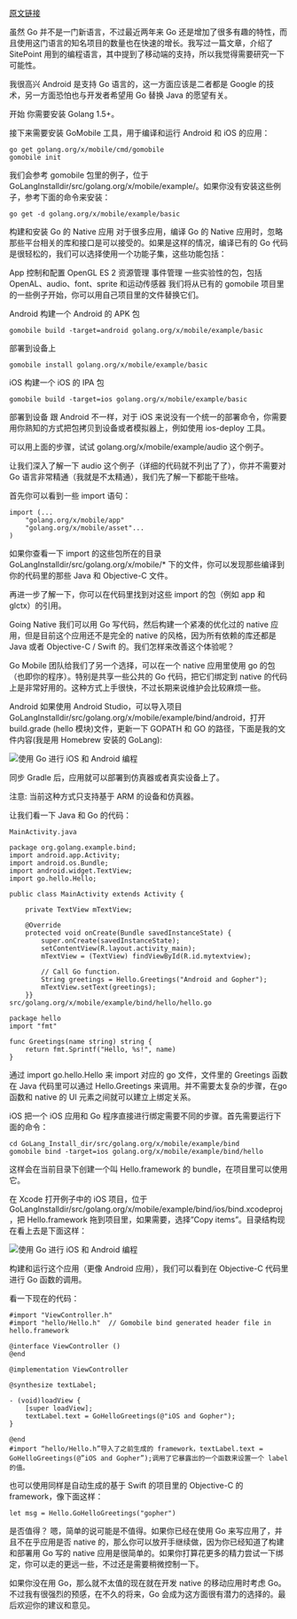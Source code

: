 [原文链接](https://www.imooc.com/article/31419)

虽然 Go 并不是一门新语言，不过最近两年来 Go 还是增加了很多有趣的特性，而且使用这门语言的知名项目的数量也在快速的增长。我写过一篇文章，介绍了 SitePoint 用到的编程语言，其中提到了移动端的支持，所以我觉得需要研究一下可能性。

我很高兴 Android 是支持 Go 语言的，这一方面应该是二者都是 Google 的技术，另一方面恐怕也与开发者希望用 Go 替换 Java 的愿望有关。



开始
你需要安装 Golang 1.5+。

接下来需要安装 GoMobile 工具，用于编译和运行 Android 和 iOS 的应用：
```
go get golang.org/x/mobile/cmd/gomobile
gomobile init
```
我们会参考 gomobile 包里的例子，位于 GoLangInstalldir/src/golang.org/x/mobile/example/。如果你没有安装这些例子，参考下面的命令来安装：
```
go get -d golang.org/x/mobile/example/basic
```
构建和安装 Go 的 Native 应用
对于很多应用，编译 Go 的 Native 应用时，忽略那些平台相关的库和接口是可以接受的。如果是这样的情况，编译已有的 Go 代码是很轻松的，我们可以选择使用一个功能子集，这些功能包括：

App 控制和配置
OpenGL ES 2
资源管理
事件管理
一些实验性的包，包括 OpenAL、audio、font、sprite 和运动传感器
我们将从已有的 gomobile 项目里的一些例子开始，你可以用自己项目里的文件替换它们。

Android
构建一个 Android 的 APK 包
```
gomobile build -target=android golang.org/x/mobile/example/basic
```
部署到设备上
```
gomobile install golang.org/x/mobile/example/basic
```
iOS
构建一个 iOS 的 IPA 包
```
gomobile build -target=ios golang.org/x/mobile/example/basic
```
部署到设备
跟 Android 不一样，对于 iOS 来说没有一个统一的部署命令，你需要用你熟知的方式把包拷贝到设备或者模拟器上，例如使用 ios-deploy 工具。

可以用上面的步骤，试试 golang.org/x/mobile/example/audio 这个例子。

让我们深入了解一下 audio 这个例子（详细的代码就不列出了了），你并不需要对 Go 语言非常精通（我就是不太精通），我们先了解一下都能干些啥。

首先你可以看到一些 import 语句：
```
import (...
    "golang.org/x/mobile/app"
    "golang.org/x/mobile/asset"...
)
```
如果你查看一下 import 的这些包所在的目录 GoLangInstalldir/src/golang.org/x/mobile/* 下的文件，你可以发现那些编译到你的代码里的那些 Java 和 Objective-C 文件。

再进一步了解一下，你可以在代码里找到对这些 import 的包（例如 app 和 glctx）的引用。

Going Native
我们可以用 Go 写代码，然后构建一个紧凑的优化过的 native 应用，但是目前这个应用还不是完全的 native 的风格，因为所有依赖的库还都是 Java 或者 Objective-C / Swift 的。我们怎样来改善这个体验呢？

Go Mobile 团队给我们了另一个选择，可以在一个 native 应用里使用 go 的包（也即你的程序）。特别是共享一些公共的 Go 代码，把它们绑定到 native 的代码上是非常好用的。这种方式上手很快，不过长期来说维护会比较麻烦一些。

Android
如果使用 Android Studio，可以导入项目 GoLangInstalldir/src/golang.org/x/mobile/example/bind/android，打开 build.grade (hello 模块)文件，更新一下 GOPATH 和 GO 的路径，下面是我的文件内容(我是用 Homebrew 安装的 GoLang):


![使用 Go 进行 iOS 和 Android 编程](http://static.codeceo.com/images/2015/12/09113753_zscg.png)

同步 Gradle 后，应用就可以部署到仿真器或者真实设备上了。

注意: 当前这种方式只支持基于 ARM 的设备和仿真器。

让我们看一下 Java 和 Go 的代码：
```
MainActivity.java

package org.golang.example.bind;
import android.app.Activity;
import android.os.Bundle;
import android.widget.TextView;
import go.hello.Hello;

public class MainActivity extends Activity {

    private TextView mTextView;

    @Override
    protected void onCreate(Bundle savedInstanceState) {
        super.onCreate(savedInstanceState);
        setContentView(R.layout.activity_main);
        mTextView = (TextView) findViewById(R.id.mytextview);

        // Call Go function.
        String greetings = Hello.Greetings("Android and Gopher");
        mTextView.setText(greetings);
    }}
src/golang.org/x/mobile/example/bind/hello/hello.go
```
```
package hello
import "fmt"

func Greetings(name string) string {
    return fmt.Sprintf("Hello, %s!", name)
}
```
通过 import go.hello.Hello 来 import 对应的 go 文件，文件里的 Greetings 函数在 Java 代码里可以通过 Hello.Greetings 来调用。并不需要太复杂的步骤，在go 函数和 native 的 UI 元素之间就可以建立上绑定关系。

iOS
把一个 iOS 应用和 Go 程序直接进行绑定需要不同的步骤。首先需要运行下面的命令：
```
cd GoLang_Install_dir/src/golang.org/x/mobile/example/bind
gomobile bind -target=ios golang.org/x/mobile/example/bind/hello
```
这样会在当前目录下创建一个叫 Hello.framework 的 bundle，在项目里可以使用它。

在 Xcode 打开例子中的 iOS 项目，位于 GoLangInstalldir/src/golang.org/x/mobile/example/bind/ios/bind.xcodeproj ，把 Hello.framework 拖到项目里，如果需要，选择”Copy items”。目录结构现在看上去是下面这样：

![使用 Go 进行 iOS 和 Android 编程](http://static.codeceo.com/images/2015/12/09113753_dugh.png)

构建和运行这个应用（更像 Android 应用），我们可以看到在 Objective-C 代码里进行 Go 函数的调用。

看一下现在的代码：
```
#import "ViewController.h"
#import "hello/Hello.h"  // Gomobile bind generated header file in hello.framework

@interface ViewController ()
@end

@implementation ViewController

@synthesize textLabel;

- (void)loadView {
    [super loadView];
    textLabel.text = GoHelloGreetings(@"iOS and Gopher");
}

@end
#import “hello/Hello.h”导入了之前生成的 framework，textLabel.text = GoHelloGreetings(@”iOS and Gopher”);调用了它暴露出的一个函数来设置一个 label 的值。
```
也可以使用同样是自动生成的基于 Swift 的项目里的 Objective-C 的 framework，像下面这样：
```
let msg = Hello.GoHelloGreetings("gopher")
```
是否值得？
嗯，简单的说可能是不值得。如果你已经在使用 Go 来写应用了，并且不在乎应用是否 native 的，那么你可以放开手继续做，因为你已经知道了构建和部署用 Go 写的 native 应用是很简单的。如果你打算花更多的精力尝试一下绑定，你可以走的更远一些，不过还是需要稍微控制一下。

如果你没在用 Go，那么就不太值的现在就在开发 native 的移动应用时考虑 Go。不过我有很强烈的预感，在不久的将来，Go 会成为这方面很有潜力的选择的。最后欢迎你的建议和意见。

